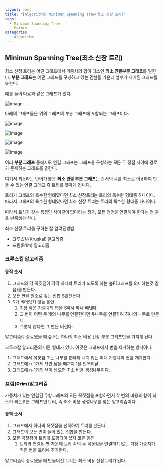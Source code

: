 ```yaml
---
layout: post
title: "[Algorithm] Minimun Spanning Tree(최소 신장 트리)"
tags: 
  - Minimum Spanning Tree
  - Python
categories:
  - Algorithm
---
```



## Minimun Spanning Tree(최소 신장 트리)

최소 신장 트리는 어떤 그래프에서 가중치의 합이 최소인 **최소 연결부분 그래프**를 말한다. **부분 그래프**는 어떤 그래프를 구성하고 있는 간선들 가운데 일부가 제거된 그래프를 뜻한다.


예를 들어 다음과 같은 그래프가 있다.


![image](https://user-images.githubusercontent.com/51642448/131949023-58ac8f50-fa63-4229-b565-8553b4beb0b7.png)

아래의 그래프들은 위의 그래프의 부분 그래프에 포함되는 그래프이다.


![image](https://user-images.githubusercontent.com/51642448/131949088-95dcad8b-b509-4285-a37d-d1fe4e38dfd2.png)


![image](https://user-images.githubusercontent.com/51642448/131949112-5a3cfa82-c2b6-4558-82de-41ee9299e5f3.png)



![image](https://user-images.githubusercontent.com/51642448/131949134-ebd115ab-7b93-45a4-a9ad-61117950c540.png)


![image](https://user-images.githubusercontent.com/51642448/131949163-54dc3767-163a-4945-86f4-6cdaf95bac3d.png)



여러 **부분 그래프** 중에서도 연결 그래프는 그래프를 구성하는 모든 두 정점 사이에 경로가 존재하는 그래프를 말한다.

여기서 최소라는 단어가 붙은 **최소 연결 부분 그래프**는 간서의 수를 최소로 이용하여 만들 수 있는 연결 그래프 즉 트리를 뜻하게 됩니다. 

트리가 그래프의 특수한 형태였다면 최소 신장트리는 트리의 특수한 형태중 하나이다. 따라서 그래프의 특수한 형태였다면 최소 신장 트리는 트리의 특수한 형태중 하나이다.

따라서 트리가 갖는 특징인 사이클이 없다라는 점과, 모든 정점을 연결해야 한다는 점 등을 만족해야 한다.


최소 신장 트리를 구하는 잘 알려진방법
- 크루스칼(Kruskal) 알고리즘
- 프림(Prim) 알고리즘



### 크루스칼 알고리즘



#### 동작 순서

1. 그래프의 각 꼭짓점이 각각 하나의 트리가 되도록 하는 숲F(그래프를 의미하는것 같음)를 만든다. 
2. 모든 변을 원소로 갖는 집합 S를만든다.
3. S가 비어있지 않는 동안
   1. 가장 작은 가중치의 변을 S에서 하나 빼낸다.
   2. 그 변이 어떤 두 개의 나무를 연결한다면 두나무를 연결하여 하나의 나무로 만든다.
   3. 그렇지 않다면 그 변은 버린다.



알고리즘이 종료됐을 때 숲 F는 하나의 최소 비용 신장 부분 그래프만을 가지게 된다. 

크루스칼 알고리즘의 다른 형태가 있다. 이것은 그래프에서 변을 제거하는 방식이다.

1. 그래프에서 꼭짓점 또는 나무를 분리해 내지 않는 최대 가중치의 변을 제거한다.
2. 그래프에 n-1개의 변만 남을 때까지 1을 반복하낟.
3. 그래프에 n-1개의 변이 남으면 최소 비용 생성나무이다.



### 프림(Prim)알고리즘

가중치가 있는 연결된 무향그래프의 모든 꼭짓점을 포함하면서 각 변의 비용의 합이 최소가 되는부분 그래프인 트리, 즉 최소 비용 생성나무를 찾는 알고리즘이다. 



#### 동작 순서

1. 그래프에서 하나의 꼭짓점을 선택하여 트리를 만든다.
2. 그래프의 모든 변이 들어 있는 집합을 만든다.
3. 모든 꼭짓점이 트리에 포함되어 있지 않은 동안
   1. 트리와 연결된 변 가운데 트리 속의 두 꼭짓점을 연결하지 않는 가장 가중치가 작은 변을 트리에 추가한다. 

알고리즘이 종료됐을 때 만들어진 트리는 최소 비용 신장트리가 된다.